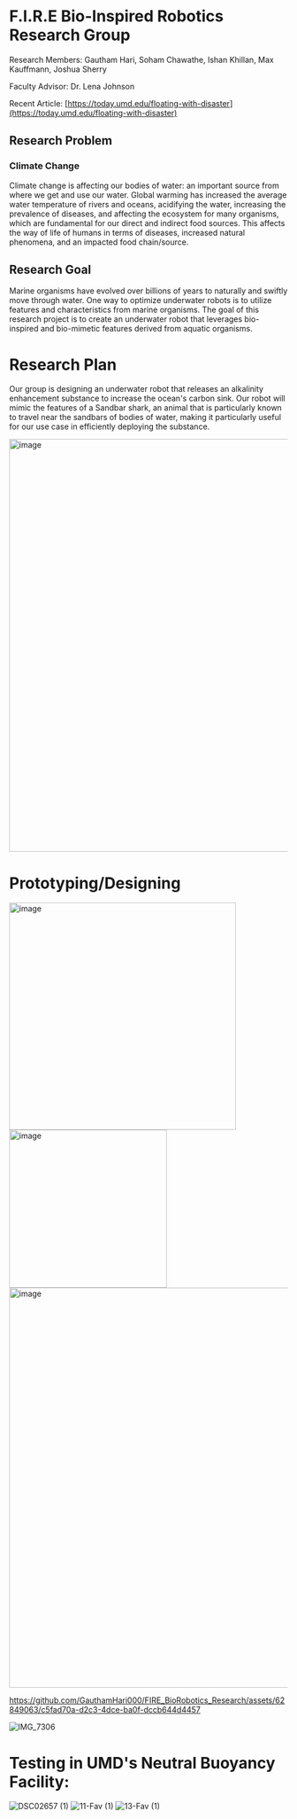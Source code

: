 # F.I.R.E Bio-Inspired Robotics Research Group 
Research Members: Gautham Hari, Soham Chawathe, Ishan Khillan, Max Kauffmann, Joshua Sherry

Faculty Advisor: Dr. Lena Johnson 

Recent Article: [https://today.umd.edu/floating-with-disaster](https://today.umd.edu/floating-with-disaster)

## Research Problem
### Climate Change
Climate change is affecting our bodies of water: an important source from where we get and use our water. Global warming  has increased the average water temperature of rivers and oceans, acidifying the water, increasing the prevalence of diseases, and affecting the ecosystem for many organisms, which are fundamental for our direct and indirect food sources. This affects the way of life of humans in terms of diseases, increased natural phenomena, and an impacted food chain/source. 

## Research Goal
Marine organisms have evolved over billions of years to naturally and swiftly move through water. One way to optimize underwater robots is to utilize features and characteristics from marine organisms. The goal of this research project is to create an underwater robot that leverages bio-inspired and bio-mimetic features derived from aquatic organisms.

# Research Plan
Our group is designing an underwater robot that releases an alkalinity enhancement substance to increase the ocean's carbon sink. Our robot will mimic the features of a Sandbar shark, an animal that is particularly known to travel near the sandbars of bodies of water, making it particularly useful for our use case in efficiently deploying the substance.  

<img width="745" alt="image" src="https://github.com/GauthamHari000/FIRE_BioRobotics_Research/assets/62849063/5438587a-d045-460d-b33a-c67e7734d17b">


# Prototyping/Designing

<img width="410" alt="image" src="https://github.com/GauthamHari000/FIRE_BioRobotics_Research/assets/62849063/aad7e55f-1470-4acb-91b4-ba6c1c21463c">

<img width="285" alt="image" src="https://github.com/GauthamHari000/FIRE_BioRobotics_Research/assets/62849063/53342c03-f673-4356-b91c-ab0d290aea5c">

<img width="722" alt="image" src="https://github.com/GauthamHari000/FIRE_BioRobotics_Research/assets/62849063/b347860f-7b6c-419b-bc53-fdc651a52cc2">



https://github.com/GauthamHari000/FIRE_BioRobotics_Research/assets/62849063/c5fad70a-d2c3-4dce-ba0f-dccb644d4457

![IMG_7306](https://github.com/GauthamHari000/FIRE_BioRobotics_Research/assets/62849063/88e77b6f-1961-40be-9ae7-1707d9f1c48e)

# Testing in UMD's Neutral Buoyancy Facility:




![DSC02657 (1)](https://github.com/GauthamHari000/FIRE_BioRobotics_Research/assets/62849063/68282b87-a9b4-4bd2-94a7-2e36412cff3b)
![11-Fav (1)](https://github.com/GauthamHari000/FIRE_BioRobotics_Research/assets/62849063/8239f005-b67a-4f15-9995-cc65be88a4e9)
![13-Fav (1)](https://github.com/GauthamHari000/FIRE_BioRobotics_Research/assets/62849063/02ff295b-90c5-49f7-8983-ac4d92fe79f4)
